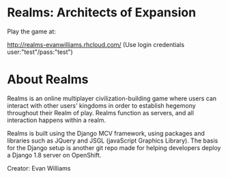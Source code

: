 Realms: Architects of Expansion
===============================

Play the game at:

http://realms-evanwilliams.rhcloud.com/
(Use login credentials user:"test"/pass:"test")

About Realms
============

Realms is an online multiplayer civilization-building game where users can interact with other users' kingdoms in order to establish hegemony throughout their Realm of play. Realms function as servers, and all interaction happens within a realm.

Realms is built using the Django MCV framework, using packages and libraries such as JQuery and JSGL (javaScript Graphics Library). The basis for the Django setup is another git repo made for helping developers deploy a Django 1.8 server on OpenShift.

Creator: Evan Williams
